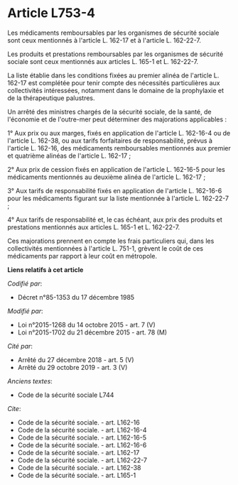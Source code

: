 # Article L753-4

Les médicaments remboursables par les organismes de sécurité sociale sont ceux mentionnés à l'article L. 162-17 et à
l'article L. 162-22-7.

Les produits et prestations remboursables par les organismes de sécurité sociale sont ceux mentionnés aux articles L. 165-1
et L. 162-22-7.

La liste établie dans les conditions fixées au premier alinéa de l'article L. 162-17 est complétée pour tenir compte des
nécessités particulières aux collectivités intéressées, notamment dans le domaine de la prophylaxie et de la thérapeutique
palustres.

Un arrêté des ministres chargés de la sécurité sociale, de la santé, de l'économie et de l'outre-mer peut déterminer des
majorations applicables :

1° Aux prix ou aux marges, fixés en application de l'article L. 162-16-4 ou de l'article L. 162-38, ou aux tarifs
forfaitaires de responsabilité, prévus à l'article L. 162-16, des médicaments remboursables mentionnés aux premier et
quatrième alinéas de l'article L. 162-17 ;

2° Aux prix de cession fixés en application de l'article L. 162-16-5 pour les médicaments mentionnés au deuxième alinéa de
l'article L. 162-17 ;

3° Aux tarifs de responsabilité fixés en application de l'article L. 162-16-6 pour les médicaments figurant sur la liste
mentionnée à l'article L. 162-22-7 ;

4° Aux tarifs de responsabilité et, le cas échéant, aux prix des produits et prestations mentionnés aux articles L. 165-1 et
L. 162-22-7.

Ces majorations prennent en compte les frais particuliers qui, dans les collectivités mentionnées à l'article L. 751-1,
grèvent le coût de ces médicaments par rapport à leur coût en métropole.

**Liens relatifs à cet article**

_Codifié par_:

  - Décret n°85-1353 du 17 décembre 1985

_Modifié par_:

  - Loi n°2015-1268 du 14 octobre 2015 - art. 7 (V)
  - Loi n°2015-1702 du 21 décembre 2015 - art. 78 (M)

_Cité par_:

  - Arrêté du 27 décembre 2018 - art. 5 (V)
  - Arrêté du 29 octobre 2019 - art. 3 (V)

_Anciens textes_:

  - Code de la sécurité sociale L744

_Cite_:

  - Code de la sécurité sociale. - art. L162-16
  - Code de la sécurité sociale. - art. L162-16-4
  - Code de la sécurité sociale. - art. L162-16-5
  - Code de la sécurité sociale. - art. L162-16-6
  - Code de la sécurité sociale. - art. L162-17
  - Code de la sécurité sociale. - art. L162-22-7
  - Code de la sécurité sociale. - art. L162-38
  - Code de la sécurité sociale. - art. L165-1
